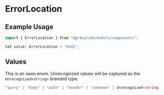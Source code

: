 # ErrorLocation

## Example Usage

```typescript
import { ErrorLocation } from "@gr4vy/sdk/models/components";

let value: ErrorLocation = "body";
```

## Values

This is an open enum. Unrecognized values will be captured as the `Unrecognized<string>` branded type.

```typescript
"query" | "body" | "path" | "header" | "unknown" | Unrecognized<string>
```